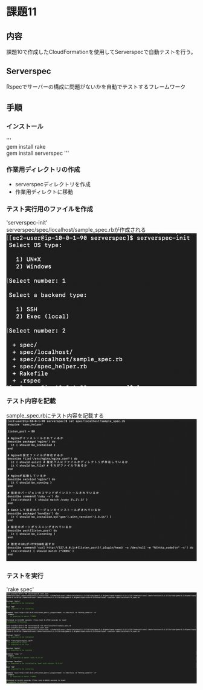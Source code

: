 # 課題11  

## 内容  
課題10で作成したCloudFormationを使用してServerspecで自動テストを行う。  

## Serverspec  
Rspecでサーバーの構成に問題がないかを自動でテストするフレームワーク  

## 手順  
### インストール  
'''  
gem install rake  
gem install serverspec
'''  
### 作業用ディレクトリの作成  
* serverspecディレクトリを作成  
* 作業用ディレクトに移動  
### テスト実行用のファイルを作成  
'serverspec-init'  
serverspec/spec/localhost/sample_spec.rbが作成される  
![ファイル作成](img02/lecture11-1.png)  

### テスト内容を記載  
sample_spec.rbにテスト内容を記載する  
![テスト内容](img02/lecture11-3.png)  

### テストを実行  
'rake spec'  
![テスト結果](img02/lecture11-2.png)  
